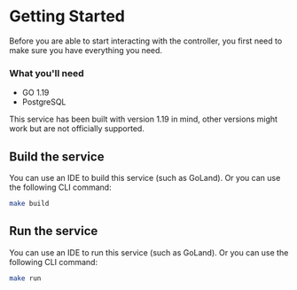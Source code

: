 # Getting Started
Before you are able to start interacting with the controller, you first need to make sure you have everything you need.


### What you'll need

- GO 1.19
- PostgreSQL

This service has been built with version 1.19 in mind, other versions might work but are not officially supported.

## Build the service
You can use an IDE to build this service (such as GoLand).
Or you can use the following CLI command:

```bash
make build
```

## Run the service
You can use an IDE to run this service (such as GoLand).
Or you can use the following CLI command:

```bash
make run
```
